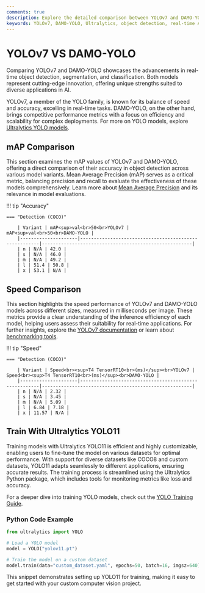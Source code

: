 ```yaml
---
comments: true
description: Explore the detailed comparison between YOLOv7 and DAMO-YOLO, two cutting-edge models in real-time AI and object detection. Learn about their performance, speed, and suitability for various computer vision applications, including edge AI deployments.
keywords: YOLOv7, DAMO-YOLO, Ultralytics, object detection, real-time AI, computer vision, edge AI, AI models comparison
---
```


# YOLOv7 VS DAMO-YOLO

Comparing YOLOv7 and DAMO-YOLO showcases the advancements in real-time object detection, segmentation, and classification. Both models represent cutting-edge innovation, offering unique strengths suited to diverse applications in AI.

YOLOv7, a member of the YOLO family, is known for its balance of speed and accuracy, excelling in real-time tasks. DAMO-YOLO, on the other hand, brings competitive performance metrics with a focus on efficiency and scalability for complex deployments. For more on YOLO models, explore [Ultralytics YOLO models](https://docs.ultralytics.com/models/yolov8/).

## mAP Comparison

This section examines the mAP values of YOLOv7 and DAMO-YOLO, offering a direct comparison of their accuracy in object detection across various model variants. Mean Average Precision (mAP) serves as a critical metric, balancing precision and recall to evaluate the effectiveness of these models comprehensively. Learn more about [Mean Average Precision](https://www.ultralytics.com/glossary/mean-average-precision-map) and its relevance in model evaluations.

!!! tip "Accuracy"

    === "Detection (COCO)"

    	| Variant | mAP<sup>val<br>50<br>YOLOv7 | mAP<sup>val<br>50<br>DAMO-YOLO |
    	|---------------------|-------------------------------------------------------|-------------------------------------------------------|
    	| n | N/A | 42.0 |
    	| s | N/A | 46.0 |
    	| m | N/A | 49.2 |
    	| l | 51.4 | 50.8 |
    	| x | 53.1 | N/A |

## Speed Comparison

This section highlights the speed performance of YOLOv7 and DAMO-YOLO models across different sizes, measured in milliseconds per image. These metrics provide a clear understanding of the inference efficiency of each model, helping users assess their suitability for real-time applications. For further insights, explore the [YOLOv7 documentation](https://docs.ultralytics.com/models/yolov7/) or learn about [benchmarking tools](https://docs.ultralytics.com/reference/utils/benchmarks/).

!!! tip "Speed"

    === "Detection (COCO)"

    	| Variant | Speed<br><sup>T4 TensorRT10<br>(ms)</sup><br>YOLOv7 | Speed<br><sup>T4 TensorRT10<br>(ms)</sup><br>DAMO-YOLO |
    	|---------------------|-------------------------------------------------------|-------------------------------------------------------|
    	| n | N/A | 2.32 |
    	| s | N/A | 3.45 |
    	| m | N/A | 5.09 |
    	| l | 6.84 | 7.18 |
    	| x | 11.57 | N/A |

## Train With Ultralytics YOLO11

Training models with Ultralytics YOLO11 is efficient and highly customizable, enabling users to fine-tune the model on various datasets for optimal performance. With support for diverse datasets like COCO8 and custom datasets, YOLO11 adapts seamlessly to different applications, ensuring accurate results. The training process is streamlined using the Ultralytics Python package, which includes tools for monitoring metrics like loss and accuracy.

For a deeper dive into training YOLO models, check out the [YOLO Training Guide](https://docs.ultralytics.com/modes/train/).

### Python Code Example

```python
from ultralytics import YOLO

# Load a YOLO model
model = YOLO("yolov11.pt")

# Train the model on a custom dataset
model.train(data="custom_dataset.yaml", epochs=50, batch=16, imgsz=640)
```

This snippet demonstrates setting up YOLO11 for training, making it easy to get started with your custom computer vision project.
